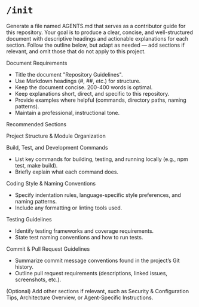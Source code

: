 # `/init`

Generate a file named AGENTS.md that serves as a contributor guide for this repository.
Your goal is to produce a clear, concise, and well-structured document with descriptive headings
and actionable explanations for each section.
Follow the outline below, but adapt as needed — add sections if relevant, and omit those that do
not apply to this project.

Document Requirements

- Title the document "Repository Guidelines".
- Use Markdown headings (#, ##, etc.) for structure.
- Keep the document concise. 200-400 words is optimal.
- Keep explanations short, direct, and specific to this repository.
- Provide examples where helpful (commands, directory paths, naming patterns).
- Maintain a professional, instructional tone.

Recommended Sections

Project Structure & Module Organization

Build, Test, and Development Commands

- List key commands for building, testing, and running locally (e.g., npm test, make build).
- Briefly explain what each command does.

Coding Style & Naming Conventions

- Specify indentation rules, language-specific style preferences, and naming patterns.
- Include any formatting or linting tools used.

Testing Guidelines

- Identify testing frameworks and coverage requirements.
- State test naming conventions and how to run tests.

Commit & Pull Request Guidelines

- Summarize commit message conventions found in the project’s Git history.
- Outline pull request requirements (descriptions, linked issues, screenshots, etc.).

(Optional) Add other sections if relevant, such as Security & Configuration Tips, Architecture
Overview, or Agent-Specific Instructions.
